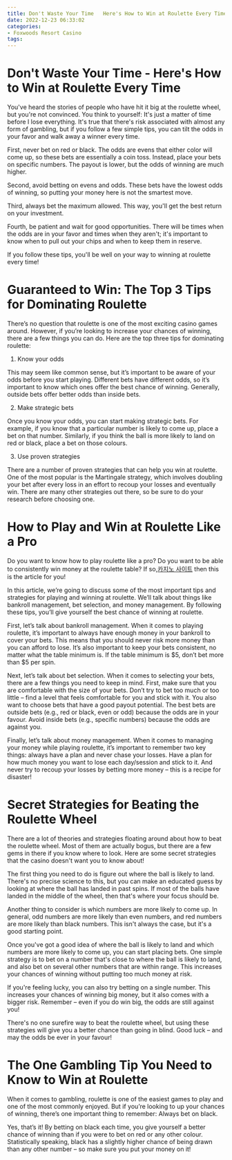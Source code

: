 ```yaml
---
title: Don't Waste Your Time   Here's How to Win at Roulette Every Time 
date: 2022-12-23 06:33:02
categories:
- Foxwoods Resort Casino
tags:
---
```



#  Don't Waste Your Time - Here's How to Win at Roulette Every Time 

You've heard the stories of people who have hit it big at the roulette wheel, but you're not convinced. You think to yourself: It's just a matter of time before I lose everything.
It's true that there's risk associated with almost any form of gambling, but if you follow a few simple tips, you can tilt the odds in your favor and walk away a winner every time.

First, never bet on red or black. The odds are evens that either color will come up, so these bets are essentially a coin toss. Instead, place your bets on specific numbers. The payout is lower, but the odds of winning are much higher.

Second, avoid betting on evens and odds. These bets have the lowest odds of winning, so putting your money here is not the smartest move.

Third, always bet the maximum allowed. This way, you'll get the best return on your investment.

Fourth, be patient and wait for good opportunities. There will be times when the odds are in your favor and times when they aren't; it's important to know when to pull out your chips and when to keep them in reserve.

If you follow these tips, you'll be well on your way to winning at roulette every time!

#  Guaranteed to Win: The Top 3 Tips for Dominating Roulette 

There’s no question that roulette is one of the most exciting casino games around. However, if you’re looking to increase your chances of winning, there are a few things you can do. Here are the top three tips for dominating roulette:

1. Know your odds

This may seem like common sense, but it’s important to be aware of your odds before you start playing. Different bets have different odds, so it’s important to know which ones offer the best chance of winning. Generally, outside bets offer better odds than inside bets.

2. Make strategic bets

Once you know your odds, you can start making strategic bets. For example, if you know that a particular number is likely to come up, place a bet on that number. Similarly, if you think the ball is more likely to land on red or black, place a bet on those colours.

3. Use proven strategies

There are a number of proven strategies that can help you win at roulette. One of the most popular is the Martingale strategy, which involves doubling your bet after every loss in an effort to recoup your losses and eventually win. There are many other strategies out there, so be sure to do your research before choosing one.

#  How to Play and Win at Roulette Like a Pro 

Do you want to know how to play roulette like a pro? Do you want to be able to consistently win money at the roulette table? If so,[카지노 사이트](https://choegocasino.com/) then this is the article for you!

In this article, we’re going to discuss some of the most important tips and strategies for playing and winning at roulette. We’ll talk about things like bankroll management, bet selection, and money management. By following these tips, you’ll give yourself the best chance of winning at roulette.

First, let’s talk about bankroll management. When it comes to playing roulette, it’s important to always have enough money in your bankroll to cover your bets. This means that you should never risk more money than you can afford to lose. It’s also important to keep your bets consistent, no matter what the table minimum is. If the table minimum is $5, don’t bet more than $5 per spin.

Next, let’s talk about bet selection. When it comes to selecting your bets, there are a few things you need to keep in mind. First, make sure that you are comfortable with the size of your bets. Don’t try to bet too much or too little – find a level that feels comfortable for you and stick with it. You also want to choose bets that have a good payout potential. The best bets are outside bets (e.g., red or black, even or odd) because the odds are in your favour. Avoid inside bets (e.g., specific numbers) because the odds are against you.

Finally, let’s talk about money management. When it comes to managing your money while playing roulette, it’s important to remember two key things: always have a plan and never chase your losses. Have a plan for how much money you want to lose each day/session and stick to it. And never try to recoup your losses by betting more money – this is a recipe for disaster!

#  Secret Strategies for Beating the Roulette Wheel 

There are a lot of theories and strategies floating around about how to beat the roulette wheel. Most of them are actually bogus, but there are a few gems in there if you know where to look. Here are some secret strategies that the casino doesn't want you to know about!

The first thing you need to do is figure out where the ball is likely to land. There's no precise science to this, but you can make an educated guess by looking at where the ball has landed in past spins. If most of the balls have landed in the middle of the wheel, then that's where your focus should be.

Another thing to consider is which numbers are more likely to come up. In general, odd numbers are more likely than even numbers, and red numbers are more likely than black numbers. This isn't always the case, but it's a good starting point.

Once you've got a good idea of where the ball is likely to land and which numbers are more likely to come up, you can start placing bets. One simple strategy is to bet on a number that's close to where the ball is likely to land, and also bet on several other numbers that are within range. This increases your chances of winning without putting too much money at risk.

If you're feeling lucky, you can also try betting on a single number. This increases your chances of winning big money, but it also comes with a bigger risk. Remember – even if you do win big, the odds are still against you!

There's no one surefire way to beat the roulette wheel, but using these strategies will give you a better chance than going in blind. Good luck – and may the odds be ever in your favour!

#  The One Gambling Tip You Need to Know to Win at Roulette

When it comes to gambling, roulette is one of the easiest games to play and one of the most commonly enjoyed. But if you’re looking to up your chances of winning, there’s one important thing to remember: Always bet on black.

Yes, that’s it! By betting on black each time, you give yourself a better chance of winning than if you were to bet on red or any other colour. Statistically speaking, black has a slightly higher chance of being drawn than any other number – so make sure you put your money on it!